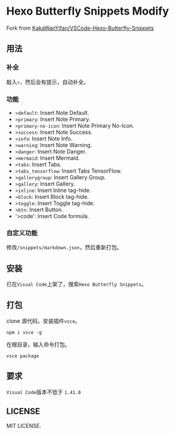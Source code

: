 # Hexo Butterfly Snippets Modify

Fork from [KakaWanYifan/VSCode-Hexo-Butterfly-Snippets](https://github.com/KakaWanYifan/VSCode-Hexo-Butterfly-Snippets)

## 用法

### 补全

敲入`>`，然后会有提示，自动补全。

### 功能

- `>default`: Insert Note Default.
- `>primary`: Insert Note Primary.
- `>primary-no-icon`: Insert Note Primary No-Icon.
- `>success`: Insert Note Success.
- `>info`: Insert Note Info.
- `>warning`: Insert Note Warning.
- `>danger`: Insert Note Danger.
- `>mermaid`: Insert Mermaid.
- `>tabs`: Insert Tabs.
- `>tabs_tensorflow`: Insert Tabs TensorFlow.
- `>gallerygroup`: Insert Gallery Group.
- `>gallery`: Insert Gallery.
- `>inline`: Insert Inline tag-hide.
- `>block`: Insert Block tag-hide.
- `>toggle`: Insert Toggle tag-hide.
- `>btn`: Insert Button.
- '>code': Insert Code formula.

### 自定义功能

修改`/snippets/markdown.json`，然后重新打包。

## 安装

已在`Visual Code`上架了，搜索`Hexo Butterfly Snippets`。

## 打包

clone 源代码，安装插件`vsce`。

```
npm i vsce -g
```

在根目录，输入命令打包。

```
vsce package
```

## 要求

`Visual Code`版本不低于 `1.41.0`

## LICENSE

MIT LICENSE.
